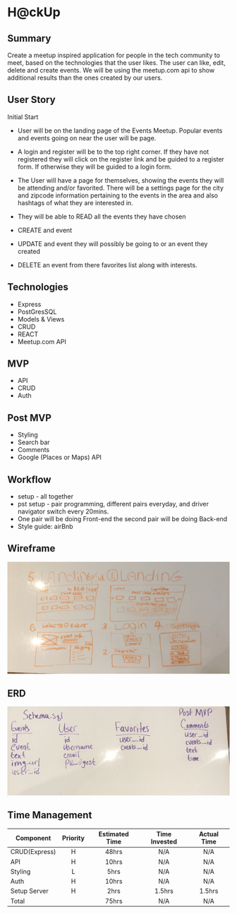 # H@ckUp

## Summary
Create a meetup inspired application for people in the tech community to meet, based on the 
technologies that the user likes. The user can like, edit, delete and create events.
We will be using the meetup.com api to show additional results than the ones created by our
users.

## User Story
Initial Start
- User will be on the landing page of the Events Meetup. Popular events and events going on near the user will be page. 

- A login and register will be to the top right corner. If they have not registered they will click on the register link and be guided to a register form. If otherwise they will be guided to a login form. 

- The User will have a page for themselves, showing the events they will be attending and/or favorited. There will be a settings page for the city and zipcode information pertaining to the events in the area and also hashtags of what they are interested in. 

- They will be able to READ all the events they have chosen
- CREATE and event 
- UPDATE and event they will possibly be going to or an event they created
- DELETE an event from there favorites list along with interests. 

## Technologies
- Express
- PostGresSQL
- Models & Views
- CRUD
- REACT
- Meetup.com API

## MVP
- API
- CRUD
- Auth

## Post MVP
- Styling
- Search bar
- Comments
- Google (Places or Maps) API 

## Workflow
- setup - all together
- pst setup - pair programming, different pairs everyday, and driver navigator switch every 20mins.
- One pair will be doing Front-end the second pair will be doing Back-end 
- Style guide: airBnb

## Wireframe
<img src="wireframe.jpg" />

## ERD
<img src="ERD_wireframe.jpg"/>

## Time Management
| Component | Priority | Estimated Time | Time Invested | Actual Time |
| --- | :---: |  :---: | :---: | :---: |
| CRUD(Express) | H | 48hrs | N/A | N/A |
| API | H | 10hrs| N/A | N/A |
| Styling | L | 5hrs| N/A | N/A |
| Auth | H | 10hrs| N/A | N/A |
| Setup Server | H | 2hrs| 1.5hrs | 1.5hrs |
| Total |  | 75hrs | N/A | N/A |
